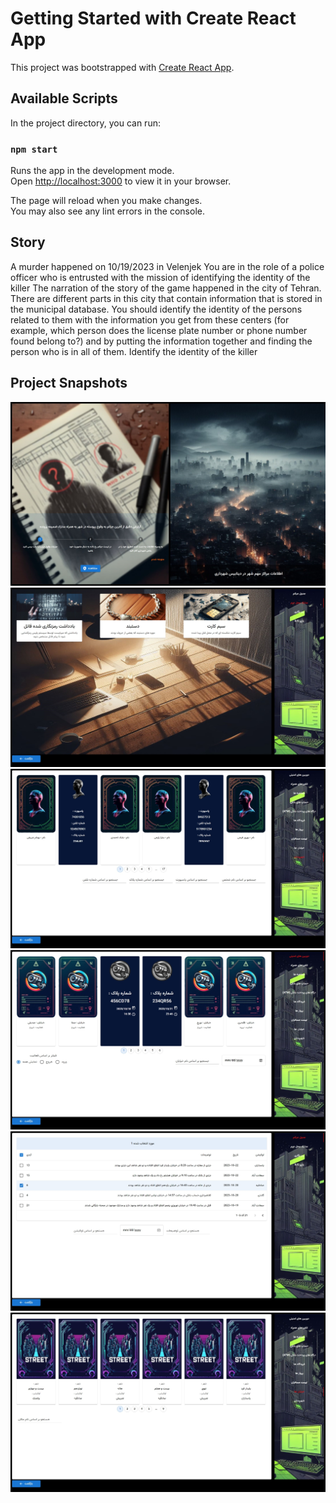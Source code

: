 # Getting Started with Create React App

This project was bootstrapped with [Create React App](https://github.com/facebook/create-react-app).

## Available Scripts

In the project directory, you can run:

### `npm start`

Runs the app in the development mode.\
Open [http://localhost:3000](http://localhost:3000) to view it in your browser.

The page will reload when you make changes.\
You may also see any lint errors in the console.

## Story
A murder happened on 10/19/2023 in Velenjek
You are in the role of a police officer who is entrusted with the mission of identifying the identity of the killer
The narration of the story of the game happened in the city of Tehran. There are different parts in this city that contain information that is stored in the municipal database.
You should identify the identity of the persons related to them with the information you get from these centers (for example, which person does the license plate number or phone number found belong to?) and by putting the information together and finding the person who is in all of them. Identify the identity of the killer



## Project Snapshots
![Image Alt Text](screenshots/h.jpeg)
![Image Alt Text](screenshots/f.jpeg)
![Image Alt Text](screenshots/a.jpeg)
![Image Alt Text](screenshots/b.jpeg)
![Image Alt Text](screenshots/c.jpeg)
![Image Alt Text](screenshots/e.jpeg)
